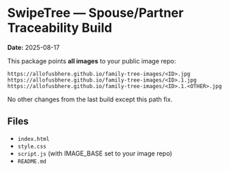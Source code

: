 # SwipeTree — Spouse/Partner Traceability Build
**Date:** 2025-08-17

This package points **all images** to your public image repo:

```
https://allofusbhere.github.io/family-tree-images/<ID>.jpg
https://allofusbhere.github.io/family-tree-images/<ID>.1.jpg
https://allofusbhere.github.io/family-tree-images/<ID>.1.<OTHER>.jpg
```

No other changes from the last build except this path fix.

## Files
- `index.html`
- `style.css`
- `script.js` (with IMAGE_BASE set to your image repo)
- `README.md`
